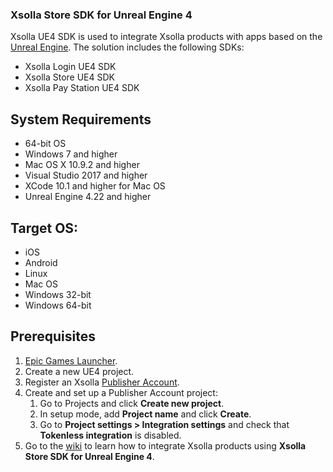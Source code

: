 ### Xsolla Store SDK for Unreal Engine 4

Xsolla UE4 SDK is used to integrate Xsolla products with apps based on the [Unreal Engine](https://www.unrealengine.com/). The solution includes the following SDKs:

* Xsolla Login UE4 SDK
* Xsolla Store UE4 SDK
* Xsolla Pay Station UE4 SDK

## System Requirements

* 64-bit OS
* Windows 7 and higher
* Mac OS X 10.9.2 and higher
* Visual Studio 2017 and higher
* XCode 10.1 and higher for Mac OS
* Unreal Engine 4.22 and higher

## Target OS:

* iOS
* Android
* Linux
* Mac OS
* Windows 32-bit
* Windows 64-bit

## Prerequisites

1. [Epic Games Launcher](https://www.epicgames.com/unrealtournament/download).
2. Create a new UE4 project.
3. Register an Xsolla [Publisher Account](https://publisher.xsolla.com/signup?integration_type=SDKCart).
4. Create and set up a Publisher Account project:
    1. Go to Projects and click **Create new project**.
    2. In setup mode, add **Project name** and click **Create**.
    3. Go to **Project settings > Integration settings** and check that **Tokenless integration** is disabled.
6. Go to the [wiki](https://github.com/xsolla/store-ue4-sdk/wiki) to learn how to integrate Xsolla products using  **Xsolla Store SDK for Unreal Engine 4**. 

